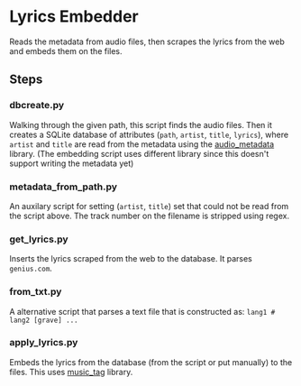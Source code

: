 # Lyrics Embedder

Reads the metadata from audio files, then scrapes the lyrics from the web and embeds them on the files.

## Steps

### dbcreate.py

Walking through the given path, this script finds the audio files.
Then it creates a SQLite database of attributes (`path`, `artist`, `title`, `lyrics`),
where `artist` and `title` are read from the metadata using the [audio_metadata](https://github.com/thebigmunch/audio-metadata) library.
(The embedding script uses different library since this doesn't support writing the metadata yet)

### metadata_from_path.py

An auxilary script for setting (`artist`, `title`) set that could not be read from the script above.
The track number on the filename is stripped using regex.

### get_lyrics.py

Inserts the lyrics scraped from the web to the database. It parses `genius.com`.

### from_txt.py

A alternative script that parses a text file that is constructed as: `lang1 # lang2 [grave] ...`

### apply_lyrics.py

Embeds the lyrics from the database (from the script or put manually) to the files.
This uses [music_tag](https://github.com/KristoforMaynard/music-tag) library.
